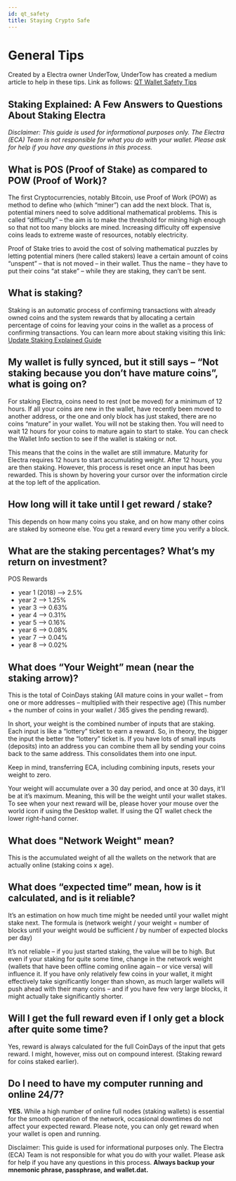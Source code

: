 ```yaml
---
id: qt_safety
title: Staying Crypto Safe
---
```


# General Tips

Created by a Electra owner UnderTow, UnderTow has created a medium article to help in these tips. Link as follows: [QT Wallet Safety Tips](https://medium.com/electraproject/electra-safety-tips-dfd7fb4c9bfc)

## Staking Explained: A Few Answers to Questions About Staking Electra

_Disclaimer: This guide is used for informational purposes only. The Electra (ECA) Team is not responsible for what you do with your wallet. Please ask for help if you have any questions in this process._

## What is POS (Proof of Stake) as compared to POW (Proof of Work)?

The first Cryptocurrencies, notably Bitcoin, use Proof of Work (POW) as method to define who (which “miner”) can add the next block. That is, potential miners need to solve additional mathematical problems. This is called “difficulty” – the aim is to make the threshold for mining high enough so that not too many blocks are mined. Increasing difficulty off expensive coins leads to extreme waste of resources, notably electricity.

Proof of Stake tries to avoid the cost of solving mathematical puzzles by letting potential miners (here called stakers) leave a certain amount of coins “unspent” – that is not moved – in their wallet. Thus the name – they have to put their coins “at stake” – while they are staking, they can’t be sent.

## What is staking?

Staking is an automatic process of confirming transactions with already owned coins and the system rewards that by allocating a certain percentage of coins for leaving your coins in the wallet as a process of confirming transactions. You can learn more about staking visiting this link: [Update Staking Explained Guide](https://medium.com/electrafoundation/electras-proof-of-stake-v3-0e-explained-2400f5681731)

## My wallet is fully synced, but it still says – “Not staking because you don’t have mature coins”, what is going on?

For staking Electra, coins need to rest (not be moved) for a minimum of 12 hours. If all your coins are new in the wallet, have recently been moved to another address, or the one and only block has just staked, there are no coins “mature” in your wallet. You will not be staking then. You will need to wait 12 hours for your coins to mature again to start to stake. You can check the Wallet Info section to see if the wallet is staking or not.

This means that the coins in the wallet are still immature. Maturity for Electra requires 12 hours to start accumulating weight. After 12 hours, you are then staking. However, this process is reset once an input has been rewarded. This is shown by hovering your cursor over the information circle at the top left of the application.

## How long will it take until I get reward / stake?

This depends on how many coins you stake, and on how many other coins are staked by someone else. You get a reward every time you verify a block.

## What are the staking percentages? What’s my return on investment?

POS Rewards

*   year 1 (2018) —> 2.5%
*   year 2 —> 1.25%
*   year 3 —> 0.63%
*   year 4 —> 0.31%
*   year 5 —> 0.16%
*   year 6 —> 0.08%
*   year 7 —> 0.04%
*   year 8 —> 0.02%

## What does “Your Weight” mean (near the staking arrow)?

This is the total of CoinDays staking (All mature coins in your wallet – from one or more addresses – multiplied with their respective age) (This number + the number of coins in your wallet / 365 gives the pending reward).

In short, your weight is the combined number of inputs that are staking. Each input is like a “lottery” ticket to earn a reward. So, in theory, the bigger the input the better the “lottery” ticket is. If you have lots of small inputs (deposits) into an address you can combine them all by sending your coins back to the same address. This consolidates them into one input.

Keep in mind, transferring ECA, including combining inputs, resets your weight to zero.

Your weight will accumulate over a 30 day period, and once at 30 days, it’ll be at it’s maximum. Meaning, this will be the weight until your wallet stakes. To see when your next reward will be, please hover your mouse over the world icon if using the Desktop wallet. If using the QT wallet check the lower right-hand corner.

## What does "Network Weight" mean?

This is the accumulated weight of all the wallets on the network that are actually online (staking coins x age).

## What does “expected time” mean, how is it calculated, and is it reliable?

It’s an estimation on how much time might be needed until your wallet might stake next. The formula is (network weight / your weight = number of blocks until your weight would be sufficient / by number of expected blocks per day)

It’s not reliable – if you just started staking, the value will be to high. But even if your staking for quite some time, change in the network weight (wallets that have been offline coming online again – or vice versa) will influence it. If you have only relatively few coins in your wallet, it might effectively take significantly longer than shown, as much larger wallets will push ahead with their many coins – and if you have few very large blocks, it might actually take significantly shorter.

## Will I get the full reward even if I only get a block after quite some time?

Yes, reward is always calculated for the full CoinDays of the input that gets reward. I might, however, miss out on compound interest. (Staking reward for coins staked earlier).

## Do I need to have my computer running and online 24/7?

**YES.** While a high number of online full nodes (staking wallets) is essential for the smooth operation of the network, occasional downtimes do not affect your expected reward. Please note, you can only get reward when your wallet is open and running.

Disclaimer: This guide is used for informational purposes only. The Electra (ECA) Team is not responsible for what you do with your wallet. Please ask for help if you have any questions in this process. **Always backup your mnemonic phrase, passphrase, and wallet.dat.**
